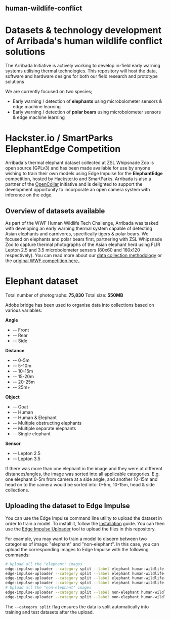 ## human-wildlife-conflict
# Datasets &amp; technology development of Arribada's human wildlife conflict solutions

The Arribada Initiative is actively working to develop in-field early warning systems utilising thermal technologies. This repository will host the data, software and hardware designs for both our field research and prototype solutions

We are currently focused on two species;

* Early warning / detection of **elephants** using microbolometer sensors & edge machine learning
* Early warning / detection of **polar bears** using microbolometer sensors & edge machine learning

# Hackster.io / SmartParks ElephantEdge Competition

Arribada's thermal elephant dataset collected at ZSL Whipsnade Zoo is open source (GPLv3) and has been made available for use by anyone wishing to train their own models using Edge Impulse for the **ElephantEdge** competition, hosted by Hackster.io and SmartParks. Arribada is also a partner of the [OpenCollar](https://opencollar.io) initiative and is delighted to support the development opportunity to incorporate an open camera system with inference on the edge.

## Overview of datasets available

As part of the WWF Human Wildlife Tech Challenge, Arribada was tasked with developing an early warning thermal system capable of detecting Asian elephants and carnivores, specifically tigers & polar bears. We focused on elephants and polar bears first, partnering with ZSL Whipsnade Zoo to capture thermal photographs of the Asian elephant herd using FLIR Lepton 2.5 and 3.5 microbolometer sensors (80x60 and 160x120 respectively). You can read more about our [data collection methodology](https://blog.arribada.org/2020/02/17/progress-report-feburart-2020-thermal-imaging-for-human-wildlife-conflict/) or the [original WWF competition here.](https://www.wwf.org.uk/updates/human-wildlife-conflict-tech-challenge-winners-announced).

# Elephant dataset

Total number of photographs: **75,830**
Total size: **550MB**

Adobe bridge has been used to organise data into collections based on various variables:

**Angle**
* -- Front
* -- Rear
* -- Side

**Distance**
* -- 0-5m
* -- 5-10m
* -- 10-15m
* -- 15-20m
* -- 20-25m
* -- 25m+

**Object**
* -- Goat
* -- Human
* -- Human & Elephant
* -- Multiple obstructing elephants
* -- Multiple separate elephants
* -- Single elephant

**Sensor**
* -- Lepton 2.5
* -- Lepton 3.5

If there was more than one elephant in the image and they were at different distances/angles, the image was sorted into all applicable categories. E.g. one elephant 0-5m from camera at a side angle, and another 10-15m and head on to the camera would be sorted into: 0-5m, 10-15m, head & side collections. 
 
## Uploading the dataset to Edge Impulse

You can use the Edge Impulse command line utility to upload the dataset in order to train a model. To install it, follow the [Installation](https://docs.edgeimpulse.com/docs/cli-installation) guide. You can then use the [Edge Impulse Uploader](https://docs.edgeimpulse.com/docs/cli-uploader#uploading-via-the-cli) tool to upload the files in this repository.

For example, you may want to train a model to discern between two categories of image: "elephant" and "non-elephant". In this case, you can upload the corresponding images to Edge Impulse with the following commands:

```bash
# Upload all the "elephant" images
edge-impulse-uploader --category split --label elephant human-wildlife-conflict/Elephant/Object/single_elephant/*.png
edge-impulse-uploader --category split --label elephant human-wildlife-conflict/Elephant/Object/multiple_separate_elephants/*.png
edge-impulse-uploader --category split --label elephant human-wildlife-conflict/Elephant/Object/multiple_obstructing_elephants/*.png
edge-impulse-uploader --category split --label elephant human-wildlife-conflict/Elephant/Object/human_and_elephant/*.png
# Upload all the "non-elephant" images
edge-impulse-uploader --category split --label non-elephant human-wildlife-conflict/Elephant/Object/human/*.png
edge-impulse-uploader --category split --label non-elephant human-wildlife-conflict/Elephant/Object/goat/*.png
```

The `--category split` flag ensures the data is split automatically into training and test datasets after the upload.

